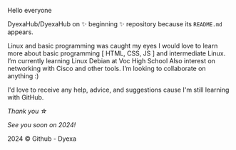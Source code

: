 
Hello everyone

DyexaHub/DyexaHub on ✨ beginning ✨ repository because its `README.md` appears.

Linux and basic programming was caught my eyes
I would love to learn more about basic programming [ HTML, CSS, JS ] and intermediate Linux.
I’m currently learning Linux Debian at Voc High School
Also interest on networking with Cisco and other tools.
I’m looking to collaborate on anything :)

I'd love to receive any help, advice, and suggestions cause I'm still learning with GitHub.

_Thank you ☆_

_See you soon on 2024!_

2024 ©️ Github - Dyexa
